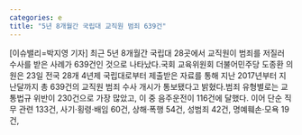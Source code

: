 ```yaml
---
categories: e
title: "5년 8개월간 국립대 교직원 범죄 639건"
---
```

[이슈밸리=박지영 기자] 최근 5년 8개월간 국립대 28곳에서 교직원이 범죄를 저질러 수사를 받은 사례가 639건인 것으로 나타났다.국회 교육위원회 더불어민주당 도종환 의원은 23일 전국 28개 4년제 국립대로부터 제출받은 자료를 통해 지난 2017년부터 지난달까지 총 639건의 교직원 범죄 수사 개시가 통보됐다고 밝혔다.범죄 유형별로는 교통법규 위반이 230건으로 가장 많았고, 이 중 음주운전이 116건에 달했다. 이어 단순 직무 관련 133건, 사기·횡령·배임 60건, 상해·폭행 54건, 성범죄 42건, 명예훼손·모욕 19건,
